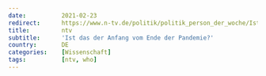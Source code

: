 ```yaml
---
date:          2021-02-23
redirect:      https://www.n-tv.de/politik/politik_person_der_woche/Ist-das-der-Anfang-vom-Ende-der-Pandemie-article22380150.html
title:         ntv
subtitle:      'Ist das der Anfang vom Ende der Pandemie?'
country:       DE
categories:    [Wissenschaft]
tags:          [ntv, who]
---
```


